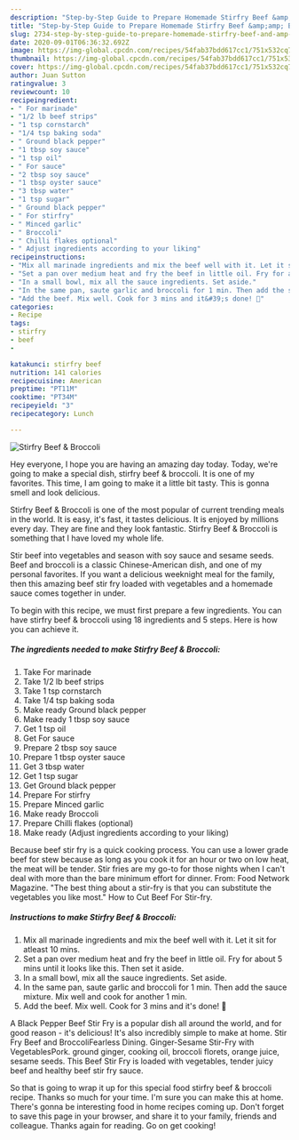 ```yaml
---
description: "Step-by-Step Guide to Prepare Homemade Stirfry Beef &amp;amp; Broccoli"
title: "Step-by-Step Guide to Prepare Homemade Stirfry Beef &amp;amp; Broccoli"
slug: 2734-step-by-step-guide-to-prepare-homemade-stirfry-beef-and-amp-broccoli
date: 2020-09-01T06:36:32.692Z
image: https://img-global.cpcdn.com/recipes/54fab37bdd617cc1/751x532cq70/stirfry-beef-broccoli-recipe-main-photo.jpg
thumbnail: https://img-global.cpcdn.com/recipes/54fab37bdd617cc1/751x532cq70/stirfry-beef-broccoli-recipe-main-photo.jpg
cover: https://img-global.cpcdn.com/recipes/54fab37bdd617cc1/751x532cq70/stirfry-beef-broccoli-recipe-main-photo.jpg
author: Juan Sutton
ratingvalue: 3
reviewcount: 10
recipeingredient:
- " For marinade"
- "1/2 lb beef strips"
- "1 tsp cornstarch"
- "1/4 tsp baking soda"
- " Ground black pepper"
- "1 tbsp soy sauce"
- "1 tsp oil"
- " For sauce"
- "2 tbsp soy sauce"
- "1 tbsp oyster sauce"
- "3 tbsp water"
- "1 tsp sugar"
- " Ground black pepper"
- " For stirfry"
- " Minced garlic"
- " Broccoli"
- " Chilli flakes optional"
- " Adjust ingredients according to your liking"
recipeinstructions:
- "Mix all marinade ingredients and mix the beef well with it. Let it sit for atleast 10 mins."
- "Set a pan over medium heat and fry the beef in little oil. Fry for about 5 mins until it looks like this. Then set it aside."
- "In a small bowl, mix all the sauce ingredients. Set aside."
- "In the same pan, saute garlic and broccoli for 1 min. Then add the sauce mixture. Mix well and cook for another 1 min."
- "Add the beef. Mix well. Cook for 3 mins and it&#39;s done! 🙂"
categories:
- Recipe
tags:
- stirfry
- beef
- 

katakunci: stirfry beef  
nutrition: 141 calories
recipecuisine: American
preptime: "PT11M"
cooktime: "PT34M"
recipeyield: "3"
recipecategory: Lunch

---
```



![Stirfry Beef &amp; Broccoli](https://img-global.cpcdn.com/recipes/54fab37bdd617cc1/751x532cq70/stirfry-beef-broccoli-recipe-main-photo.jpg)

Hey everyone, I hope you are having an amazing day today. Today, we're going to make a special dish, stirfry beef &amp; broccoli. It is one of my favorites. This time, I am going to make it a little bit tasty. This is gonna smell and look delicious.

Stirfry Beef &amp; Broccoli is one of the most popular of current trending meals in the world. It is easy, it's fast, it tastes delicious. It is enjoyed by millions every day. They are fine and they look fantastic. Stirfry Beef &amp; Broccoli is something that I have loved my whole life.

Stir beef into vegetables and season with soy sauce and sesame seeds. Beef and broccoli is a classic Chinese-American dish, and one of my personal favorites. If you want a delicious weeknight meal for the family, then this amazing beef stir fry loaded with vegetables and a homemade sauce comes together in under.


To begin with this recipe, we must first prepare a few ingredients. You can have stirfry beef &amp; broccoli using 18 ingredients and 5 steps. Here is how you can achieve it.

<!--inarticleads1-->

##### The ingredients needed to make Stirfry Beef &amp; Broccoli:

1. Take  For marinade
1. Take 1/2 lb beef strips
1. Take 1 tsp cornstarch
1. Take 1/4 tsp baking soda
1. Make ready  Ground black pepper
1. Make ready 1 tbsp soy sauce
1. Get 1 tsp oil
1. Get  For sauce
1. Prepare 2 tbsp soy sauce
1. Prepare 1 tbsp oyster sauce
1. Get 3 tbsp water
1. Get 1 tsp sugar
1. Get  Ground black pepper
1. Prepare  For stirfry
1. Prepare  Minced garlic
1. Make ready  Broccoli
1. Prepare  Chilli flakes (optional)
1. Make ready  (Adjust ingredients according to your liking)


Because beef stir fry is a quick cooking process. You can use a lower grade beef for stew because as long as you cook it for an hour or two on low heat, the meat will be tender. Stir fries are my go-to for those nights when I can&#39;t deal with more than the bare minimum effort for dinner. From: Food Network Magazine. &#34;The best thing about a stir-fry is that you can substitute the vegetables you like most.&#34; How to Cut Beef For Stir-fry. 

<!--inarticleads2-->

##### Instructions to make Stirfry Beef &amp; Broccoli:

1. Mix all marinade ingredients and mix the beef well with it. Let it sit for atleast 10 mins.
1. Set a pan over medium heat and fry the beef in little oil. Fry for about 5 mins until it looks like this. Then set it aside.
1. In a small bowl, mix all the sauce ingredients. Set aside.
1. In the same pan, saute garlic and broccoli for 1 min. Then add the sauce mixture. Mix well and cook for another 1 min.
1. Add the beef. Mix well. Cook for 3 mins and it&#39;s done! 🙂


A Black Pepper Beef Stir Fry is a popular dish all around the world, and for good reason - it&#39;s delicious! It&#39;s also incredibly simple to make at home. Stir Fry Beef and BroccoliFearless Dining. Ginger-Sesame Stir-Fry with VegetablesPork. ground ginger, cooking oil, broccoli florets, orange juice, sesame seeds. This Beef Stir Fry is loaded with vegetables, tender juicy beef and healthy beef stir fry sauce. 

So that is going to wrap it up for this special food stirfry beef &amp; broccoli recipe. Thanks so much for your time. I'm sure you can make this at home. There's gonna be interesting food in home recipes coming up. Don't forget to save this page in your browser, and share it to your family, friends and colleague. Thanks again for reading. Go on get cooking!
